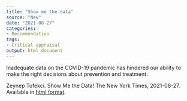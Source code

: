 ```yaml
---
title: "Show me the data"
source: "New"
date: "2021-08-27"
categories:
- Recommendation
tags:
- Critical appraisal
output: html_document
---
```


Inadequate data on the COVID-19 pandemic has hindered our ability to make the right decisions about prevention and treatment.

<!--more-->

Zeynep Tufekci. Show Me the Data! The New York Times, 2021-08-27. Available in [html format][tuf1].


[tuf1]: https://www.nytimes.com/2021/08/27/opinion/covid-data-vaccines.html
